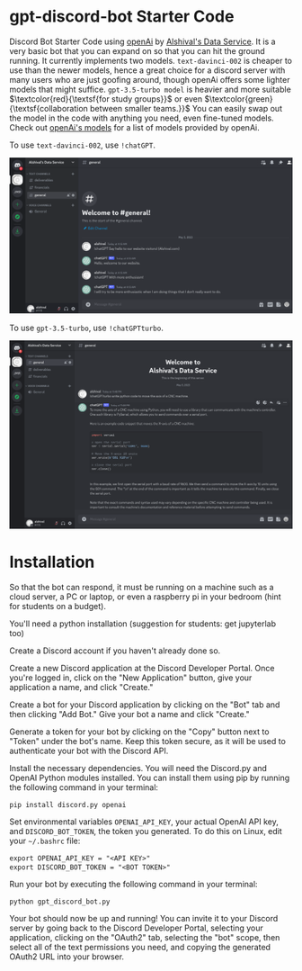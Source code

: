 # gpt-discord-bot Starter Code
Discord Bot Starter Code using [openAi](https://openai.com/) by [Alshival's Data Service](https://alshival.com). It is a very basic bot that you can expand on so that you can hit the ground running. It currently implements two models. `text-davinci-002` is cheaper to use than the newer models, hence a great choice for a discord server with many users who are just goofing around, though openAi offers some lighter models that might suffice. `gpt-3.5-turbo model` is heavier and more suitable $\textcolor{red}{\textsf{for study groups}}$  or even $\textcolor{green}{\textsf{collaboration between smaller teams.}}$ You can easily swap out the model in the code with anything you need, even fine-tuned models. Check out [openAi's models](https://platform.openai.com/docs/models) for a list of models provided by openAi.


To use `text-davinci-002`, use `!chatGPT`.


<img src="https://github.com/alshival/gpt-discord-bot/blob/main/Screenshot%202023-05-05%204.16.58%20AM.png?raw=true">


To use `gpt-3.5-turbo`, use `!chatGPTturbo`.


<img src="https://github.com/alshival/gpt-discord-bot/blob/main/Screenshot%202023-05-05%2011.50.53%20PM.png?raw=true">

# Installation

So that the bot can respond, it must be running on a machine such as a cloud server, a PC or laptop, or even a raspberry pi in your bedroom (hint for students on a budget).

You'll need a python installation (suggestion for students: get jupyterlab too)

Create a Discord account if you haven't already done so.

Create a new Discord application at the Discord Developer Portal. Once you're logged in, click on the "New Application" button, give your application a name, and click "Create."

Create a bot for your Discord application by clicking on the "Bot" tab and then clicking "Add Bot." Give your bot a name and click "Create."

Generate a token for your bot by clicking on the "Copy" button next to "Token" under the bot's name. Keep this token secure, as it will be used to authenticate your bot with the Discord API.

Install the necessary dependencies. You will need the Discord.py and OpenAI Python modules installed. You can install them using pip by running the following command in your terminal:

```
pip install discord.py openai
```

Set environmental variables `OPENAI_API_KEY`, your actual OpenAI API key, and `DISCORD_BOT_TOKEN`, the token you generated. To do this on Linux, edit your `~/.bashrc` file:

```
export OPENAI_API_KEY = "<API KEY>"
export DISCORD_BOT_TOKEN = "<BOT TOKEN>"
```


Run your bot by executing the following command in your terminal:

```
python gpt_discord_bot.py
```

Your bot should now be up and running! You can invite it to your Discord server by going back to the Discord Developer Portal, selecting your application, clicking on the "OAuth2" tab, selecting the "bot" scope, then select all of the text permissions you need, and copying the generated OAuth2 URL into your browser.
